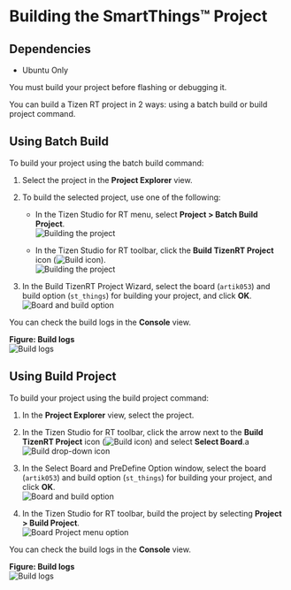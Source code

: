 # Building the SmartThings&trade; Project

## Dependencies
- Ubuntu Only


You must build your project before flashing or debugging it.

You can build a Tizen RT project in 2 ways: using a batch build or build project command.

## Using Batch Build

To build your project using the batch build command:

1. Select the project in the **Project Explorer** view.

2. To build the selected project, use one of the following:

	* In the Tizen Studio for RT menu, select **Project &gt; Batch Build Project**.  
      ![Building the project](media/rt_build_smartthings.png)

	* In the Tizen Studio for RT toolbar, click the **Build TizenRT Project** icon (![Build icon](media/rt_icon_build.png)).  
      ![Building the project](media/rt_build_smartthings_menu.png)

3. In the Build TizenRT Project Wizard, select the board (`artik053`) and build option (`st_things`) for building your project, and click **OK**.  
   ![Board and build option](media/rt_build_option_smartthings.png)


You can check the build logs in the **Console** view.

**Figure: Build logs**   
![Build logs](media/rt_build_logs_smartthings.png)


<a name="build_project"></a>
## Using Build Project

To build your project using the build project command:

1. In the **Project Explorer** view, select the project.
2. In the Tizen Studio for RT toolbar, click the arrow next to the **Build TizenRT Project** icon (![Build icon](media/rt_icon_build.png)) and select **Select Board**.a  
  ![Build drop-down icon](media/rt_build_dropdown_menu.png)

3. In the Select Board and PreDefine Option window, select the board (`artik053`) and build option (`st_things`) for building your project, and click **OK**.  
  ![Board and build option](media/rt_build_option_smartthings.png)

4. In the Tizen Studio for RT toolbar, build the project by selecting **Project &gt; Build Project**.  
  ![Board Project menu option](media/rt_build_build_project.png)

You can check the build logs in the **Console** view.

**Figure: Build logs**  
![Build logs](media/rt_build_logs_smartthings.png)
